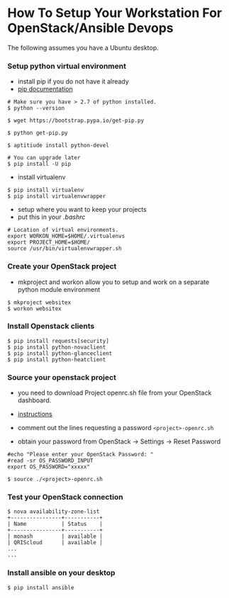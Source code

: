 # How To Setup Your Workstation For OpenStack/Ansible Devops

The following assumes you have a Ubuntu desktop.

### Setup python virtual environment

- install pip if you do not have it already
- [pip documentation](https://pip.pypa.io/en/latest/installing.html)

~~~
# Make sure you have > 2.7 of python installed.
$ python --version

$ wget https://bootstrap.pypa.io/get-pip.py

$ python get-pip.py

$ aptitiude install python-devel

# You can upgrade later
$ pip install -U pip
~~~

- install virtualenv

~~~
$ pip install virtualenv
$ pip install virtualenvwrapper
~~~

- setup where you want to keep your projects
- put this in your *.bashrc*

~~~
# Location of virtual environments.
export WORKON_HOME=$HOME/.virtualenvs
export PROJECT_HOME=$HOME/
source /usr/bin/virtualenvwrapper.sh
~~~

### Create your OpenStack project

- mkproject and workon allow you to setup and work on a separate python module environment

~~~
$ mkproject websitex
$ workon websitex
~~~


### Install Openstack clients

~~~
$ pip install requests[security]
$ pip install python-novaclient
$ pip install python-glanceclient
$ pip install python-heatclient
~~~


### Source your openstack project

- you need to download Project openrc.sh file from your OpenStack dashboard.
- [instructions](http://docs.openstack.org/cli-reference/content/cli_openrc.html)

- comment out the lines requesting a password  `<project>-openrc.sh`
- obtain your password from OpenStack <username> -> Settings -> Reset Password

~~~
#echo "Please enter your OpenStack Password: "
#read -sr OS_PASSWORD_INPUT
export OS_PASSWORD="xxxxx"

$ source ./<project>-openrc.sh
~~~

### Test your OpenStack connection

~~~
$ nova availability-zone-list
+----------------+-----------+
| Name           | Status    |
+----------------+-----------+
| monash         | available |
| QRIScloud      | available |
...
...
~~~

### Install ansible on your desktop

~~~
$ pip install ansible
~~~
